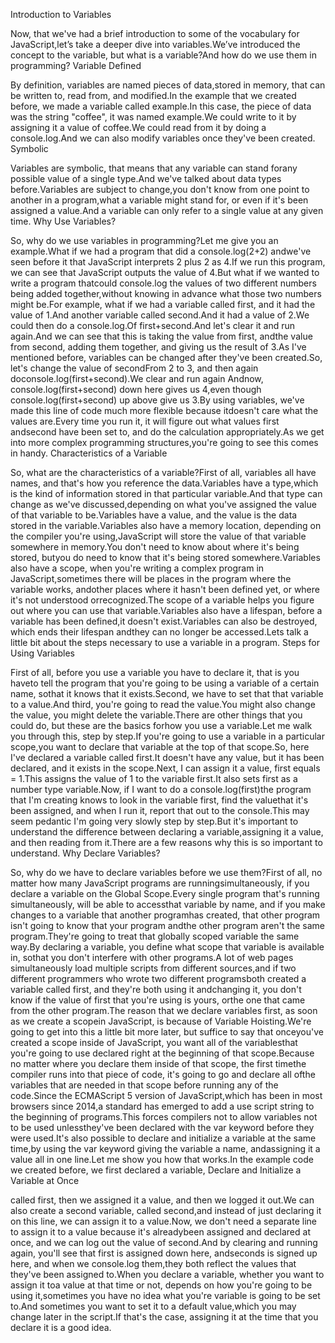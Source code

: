 Introduction to Variables

Now, that we've had a brief introduction to some of the vocabulary for JavaScript,let’s take a deeper dive into variables.We’ve introduced the concept to the variable, but what is a variable?And how do we use them in programming?
Variable Defined

By definition, variables are named pieces of data,stored in memory, that can be written to, read from, and modified.In the example that we created before, we made a variable called example.In this case, the piece of data was the string "coffee", it was named example.We could write to it by assigning it a value of coffee.We could read from it by doing a console.log.And we can also modify variables once they've been created.
Symbolic

Variables are symbolic, that means that any variable can stand forany possible value of a single type.And we've talked about data types before.Variables are subject to change,you don't know from one point to another in a program,what a variable might stand for, or even if it's been assigned a value.And a variable can only refer to a single value at any given time.
Why Use Variables?

So, why do we use variables in programming?Let me give you an example.What if we had a program that did a console.log(2+2) andwe've seen before it that JavaScript interprets 2 plus 2 as 4.If we run this program, we can see that JavaScript outputs the value of 4.But what if we wanted to write a program thatcould console.log the values of two different numbers being added together,without knowing in advance what those two numbers might be.For example, what if we had a variable called first, and it had the value of 1.And another variable called second.And it had a value of 2.We could then do a console.log.Of first+second.And let's clear it and run again.And we can see that this is taking the value from first, andthe value from second, adding them together, and giving us the result of 3.As I've mentioned before, variables can be changed after they've been created.So, let's change the value of secondFrom 2 to 3, and then again doconsole.log(first+second).We clear and run again Andnow, console.log(first+second) down here gives us 4,even though console.log(first+second) up above give us 3.By using variables, we've made this line of code much more flexible because itdoesn't care what the values are.Every time you run it, it will figure out what values first andsecond have been set to, and do the calculation appropriately.As we get into more complex programming structures,you're going to see this comes in handy.
Characteristics of a Variable

So, what are the characteristics of a variable?First of all, variables all have names, and that's how you reference the data.Variables have a type,which is the kind of information stored in that particular variable.And that type can change as we've discussed,depending on what you've assigned the value of that variable to be.Variables have a value, and the value is the data stored in the variable.Variables also have a memory location, depending on the compiler you're using,JavaScript will store the value of that variable somewhere in memory.You don't need to know about where it's being stored, butyou do need to know that it's being stored somewhere.Variables also have a scope, when you're writing a complex program in JavaScript,sometimes there will be places in the program where the variable works, andother places where it hasn't been defined yet, or where it's not understood orrecognized.The scope of a variable helps you figure out where you can use that variable.Variables also have a lifespan, before a variable has been defined,it doesn't exist.Variables can also be destroyed, which ends their lifespan andthey can no longer be accessed.Lets talk a little bit about the steps necessary to use a variable in a program.
Steps for Using Variables

First of all, before you use a variable you have to declare it, that is you haveto tell the program that you're going to be using a variable of a certain name, sothat it knows that it exists.Second, we have to set that that variable to a value.And third, you're going to read the value.You might also change the value, you might delete the variable.There are other things that you could do, but these are the basics forhow you use a variable.Let me walk you through this, step by step.If you're going to use a variable in a particular scope,you want to declare that variable at the top of that scope.So, here I've declared a variable called first.It doesn't have any value, but it has been declared, and it exists in the scope.Next, I can assign it a value, first equals = 1.This assigns the value of 1 to the variable first.It also sets first as a number type variable.Now, if I want to do a console.log(first)the program that I'm creating knows to look in the variable first, find the valuethat it's been assigned, and when I run it, report that out to the console.This may seem pedantic I'm going very slowly step by step.But it's important to understand the difference between declaring a variable,assigning it a value, and then reading from it.There are a few reasons why this is so important to understand.
Why Declare Variables?

So, why do we have to declare variables before we use them?First of all, no matter how many JavaScript programs are runningsimultaneously, if you declare a variable on the Global Scope.Every single program that's running simultaneously, will be able to accessthat variable by name, and if you make changes to a variable that another programhas created, that other program isn't going to know that your program andthe other program aren't the same program.They're going to treat that globally scoped variable the same way.By declaring a variable, you define what scope that variable is available in, sothat you don't interfere with other programs.A lot of web pages simultaneously load multiple scripts from different sources,and if two different programmers who wrote two different programsboth created a variable called first, and they're both using it andchanging it, you don't know if the value of first that you're using is yours, orthe one that came from the other program.The reason that we declare variables first, as soon as we create a scopein JavaScript, is because of Variable Hoisting.We're going to get into this a little bit more later, but suffice to say that onceyou've created a scope inside of JavaScript, you want all of the variablesthat you're going to use declared right at the beginning of that scope.Because no matter where you declare them inside of that scope, the first timethe compiler runs into that piece of code, it's going to go and declare all ofthe variables that are needed in that scope before running any of the code.Since the ECMAScript 5 version of JavaScript,which has been in most browsers since 2014,a standard has emerged to add a use script string to the beginning of programs.This forces compilers not to allow variables not to be used unlessthey've been declared with the var keyword before they were used.It's also possible to declare and initialize a variable at the same time,by using the var keyword giving the variable a name, andassigning it a value all in one line.Let me show you how that works.In the example code we created before, we first declared a variable,
Declare and Initialize a Variable at Once

called first, then we assigned it a value, and then we logged it out.We can also create a second variable, called second,and instead of just declaring it on this line, we can assign it to a value.Now, we don't need a separate line to assign it to a value because it's alreadybeen assigned and declared at once, and we can log out the value of second.And by clearing and running again, you'll see that first is assigned down here, andseconds is signed up here, and when we console.log them,they both reflect the values that they've been assigned to.When you declare a variable, whether you want to assign it toa value at that time or not, depends on how you're going to be using it,sometimes you have no idea what you're variable is going to be set to.And sometimes you want to set it to a default value,which you may change later in the script.If that's the case, assigning it at the time that you declare it is a good idea.
